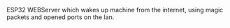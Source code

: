 ESP32 WEBServer which wakes up machine from the internet, using magic packets and opened ports on the lan.